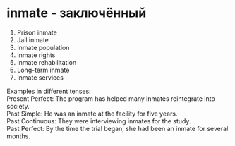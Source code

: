 # inmate - заключённый

1. Prison inmate  
2. Jail inmate  
3. Inmate population  
4. Inmate rights  
5. Inmate rehabilitation  
6. Long-term inmate  
7. Inmate services  

Examples in different tenses:  
Present Perfect: The program has helped many inmates reintegrate into society.  
Past Simple: He was an inmate at the facility for five years.  
Past Continuous: They were interviewing inmates for the study.  
Past Perfect: By the time the trial began, she had been an inmate for several months.
